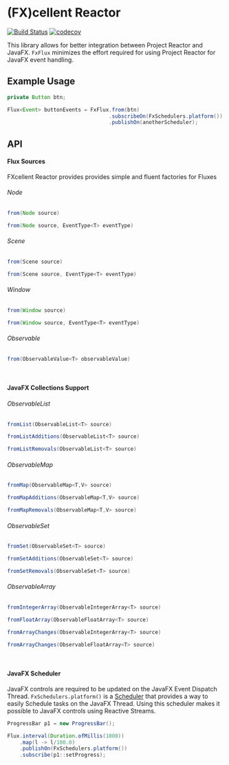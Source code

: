 # (FX)cellent Reactor
[![Build Status](https://travis-ci.org/shadskii/FXcellent-Reactor.svg?branch=master)](https://travis-ci.org/shadskii/FXcellent-Reactor)
[![codecov](https://codecov.io/gh/shadskii/FXcellent-Reactor/branch/master/graph/badge.svg)](https://codecov.io/gh/shadskii/FXcellent-Reactor)

This library allows for better integration between Project Reactor and JavaFX. `FxFlux` minimizes the effort required for using Project Reactor for JavaFX event handling.

## Example Usage

```java
private Button btn;

Flux<Event> buttonEvents = FxFlux.from(btn)
                                 .subscribeOn(FxSchedulers.platform())
                                 .publishOn(anotherScheduler);
```

## API

#### Flux Sources
FXcellent Reactor provides provides simple and fluent factories for Fluxes
###### Node
```java
from(Node source)
```

```java
from(Node source, EventType<T> eventType)
```

###### Scene
```java
from(Scene source)
```

```java
from(Scene source, EventType<T> eventType)
```

###### Window
```java
from(Window source)
```

```java
from(Window source, EventType<T> eventType)
```

###### Observable
```java
from(ObservableValue<T> observableValue)
```

<br />

#### JavaFX Collections Support

###### ObservableList
```java
fromList(ObservableList<T> source)
```

```java
fromListAdditions(ObservableList<T> source)
```

```java
fromListRemovals(ObservableList<T> source)
```

###### ObservableMap
```java
fromMap(ObservableMap<T,V> source)
```

```java
fromMapAdditions(ObservableMap<T,V> source)
```

```java
fromMapRemovals(ObservableMap<T,V> source)
```

###### ObservableSet
```java
fromSet(ObservableSet<T> source)
```

```java
fromSetAdditions(ObservableSet<T> source)
```

```java
fromSetRemovals(ObservableSet<T> source)
```

###### ObservableArray
```java
fromIntegerArray(ObservableIntegerArray<T> source)
```

```java
fromFloatArray(ObservableFloatArray<T> source)
```

```java
fromArrayChanges(ObservableIntegerArray<T> source)
```
```java
fromArrayChanges(ObservableFloatArray<T> source)
```

<br />

#### JavaFX Scheduler
JavaFX controls are required to be updated on the JavaFX Event Dispatch Thread. `FxSchedulers.platform()` is a 
[Scheduler](https://projectreactor.io/docs/core/release/api/) that provides a way to easily Schedule tasks on the 
JavaFX Thread. Using this scheduler makes it possible to JavaFX controls using Reactive Streams.

```java
ProgressBar p1 = new ProgressBar();

Flux.interval(Duration.ofMillis(1000))
    .map(l -> l/100.0)
    .publishOn(FxSchedulers.platform())
    .subscribe(p1::setProgress);
```

